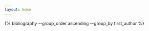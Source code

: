 ```yaml
---
layout: home
---
```


<div id="bibliography-author">
{% bibliography --group_order ascending --group_by first_author %}
</div>
